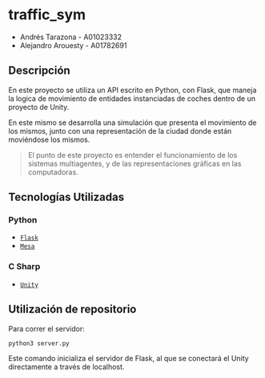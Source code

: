 # traffic_sym

- Andrés Tarazona - A01023332
- Alejandro Arouesty - A01782691

## Descripción
En este proyecto se utiliza un API escrito en Python, con Flask, que maneja la logica de movimiento de entidades instanciadas de coches dentro de un proyecto de Unity. 

En este mismo se desarrolla una simulación que presenta el movimiento de los mismos, junto con una representación de la ciudad donde están moviéndose los mismos.

> El punto de este proyecto es entender el funcionamiento de los sistemas multiagentes, y de las representaciones gráficas en las computadoras.

## Tecnologías Utilizadas
### Python
- [`Flask`](https://flask.palletsprojects.com/en/3.0.x/)
- [`Mesa`](https://mesa.readthedocs.io/en/stable/)

### C Sharp
- [`Unity`](https://unity.com/)

## Utilización de repositorio

Para correr el servidor:

```zsh
python3 server.py  
```

Este comando inicializa el servidor de Flask, al que se conectará el Unity directamente a través de localhost.
